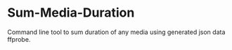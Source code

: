 # Sum-Media-Duration

Command line tool to sum duration of any media using generated json data ffprobe. 
